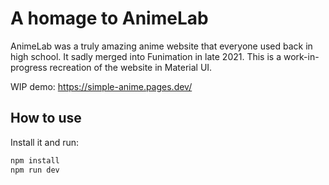 # A homage to AnimeLab
AnimeLab was a truly amazing anime website that everyone used back in high school. It sadly merged into Funimation in late 2021. This is a work-in-progress recreation of the website in Material UI.

WIP demo: https://simple-anime.pages.dev/

## How to use

Install it and run:

```sh
npm install
npm run dev
```

